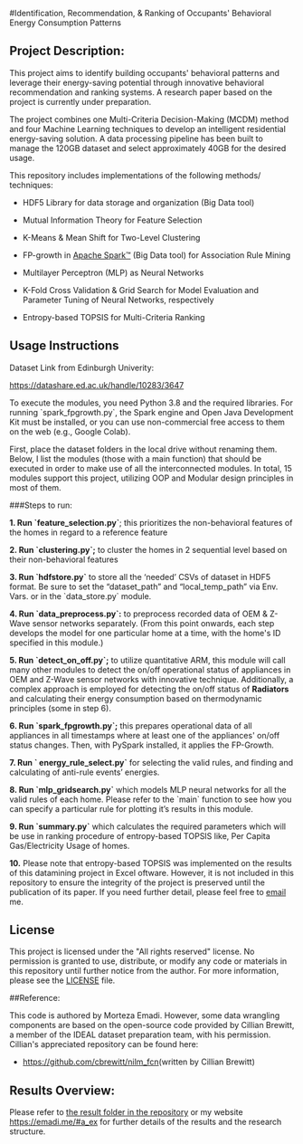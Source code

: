 #Identification, Recommendation, & Ranking of Occupants' Behavioral Energy Consumption Patterns

## Project Description:

This project aims to identify building occupants' behavioral patterns
and leverage their energy-saving potential through innovative behavioral
recommendation and ranking systems. A research paper based on the
project is currently under preparation.

The project combines one Multi-Criteria Decision-Making (MCDM) method
and four Machine Learning techniques to develop an intelligent
residential energy-saving solution. A data processing pipeline has been
built to manage the 120GB dataset and select approximately 40GB for the
desired usage.

This repository includes implementations of the following methods/
techniques:

-   HDF5 Library for data storage and organization (Big Data tool)

-   Mutual Information Theory for Feature Selection

-   K-Means & Mean Shift for Two-Level Clustering

-   FP-growth in [Apache Spark™](https://spark.apache.org/) (Big Data tool) for Association Rule
    Mining 
-   Multilayer Perceptron (MLP) as Neural Networks

-   K-Fold Cross Validation & Grid Search for Model Evaluation and
    Parameter Tuning of Neural Networks, respectively

-   Entropy-based TOPSIS for Multi-Criteria Ranking

## Usage Instructions

Dataset Link from Edinburgh Univerity:

<https://datashare.ed.ac.uk/handle/10283/3647>

To execute the modules, you need Python 3.8 and the required libraries.
For running \`spark_fpgrowth.py\`, the Spark engine and Open Java
Development Kit must be installed, or you can use non-commercial free
access to them on the web (e.g., Google Colab).

First, place the dataset folders in the local drive without renaming
them. Below, I list the modules (those with a main function) that should
be executed in order to make use of all the interconnected modules. In
total, 15 modules support this project, utilizing OOP and Modular design
principles in most of them.

###Steps to run:

**1. Run \`feature_selection.py\`**; this prioritizes the non-behavioral
    features of the homes in regard to a reference feature

**2. Run \`clustering.py\`;** to cluster the homes in 2 sequential level
based on their non-behavioral features

**3. Run \`hdfstore.py\`** to store all the ‘needed’ CSVs of dataset in
HDF5 format. Be sure to set the “dataset_path” and “local_temp_path” via
Env. Vars. or in the \`data_store.py\` module.

**4\. Run \`data_preprocess.py\`:** to preprocess recorded data of OEM &
Z-Wave sensor networks separately. (From this point onwards, each step
develops the model for one particular home at a time, with the home's ID
specified in this module.)

**5. Run \`detect_on_off.py\`;** to utilize quantitative ARM, this
module will call many other modules to detect the on/off operational status of appliances in OEM and Z-Wave sensor
networks with innovative technique. Additionally, a complex approach is employed for detecting the
on/off status of **Radiators** and calculating their energy consumption
based on thermodynamic principles (some in step 6).

**6. Run \`spark_fpgrowth.py\`;** this prepares operational data of all
appliances in all timestamps where at least one of the appliances'
on/off status changes. Then, with PySpark installed, it applies the
FP-Growth.

**7. Run \` energy_rule_select.py\`** for selecting the valid rules,
and finding and calculating of anti-rule events’ energies.

**8. Run \`mlp_gridsearch.py\`** which models MLP neural networks for
all the valid rules of each home. Please refer to the \`main\` function
to see how you can specify a particular rule for plotting it’s results
in this module.

**9. Run \`summary.py\`** which calculates the required parameters which
will be use in ranking procedure of entropy-based TOPSIS like, Per
Capita Gas/Electricity Usage of homes.

**10.** Please note that entropy-based TOPSIS was implemented on the
results of this datamining project in Excel oftware. However, it is not
included in this repository to ensure the integrity of the project is
preserved until the publication of its paper. If you need further
detail, please feel free to [email](mailto:info@emadi.me) me.

## License

This project is licensed under the "All rights reserved" license. No
permission is granted to use, distribute, or modify any code or
materials in this repository until further notice from the author. For
more information, please see the [LICENSE](./LICENSE.md) file.

##Reference:

This code is authored by Morteza Emadi. However, some data wrangling components are based on the open-source code provided by Cillian Brewitt, a member of the IDEAL dataset preparation team, with his permission. Cillian's appreciated repository can be found here:

-   <https://github.com/cbrewitt/nilm_fcn>(written by Cillian Brewitt)

## Results Overview:

Please refer to [the result folder in the repository](.result/result_slides.pdf) or my website
<https://emadi.me/#a_ex> for further details of the results and the
research structure.